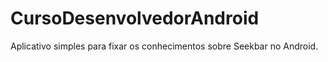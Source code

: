 # CursoDesenvolvedorAndroid
Aplicativo simples para fixar os conhecimentos sobre Seekbar no Android.